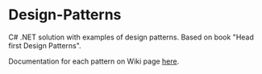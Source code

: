 # Design-Patterns
C# .NET solution with examples of design patterns. Based on book "Head first Design Patterns".

Documentation for each pattern on Wiki page [here](https://github.com/Yauheni-Butski/Design-Patterns/wiki/Main).
